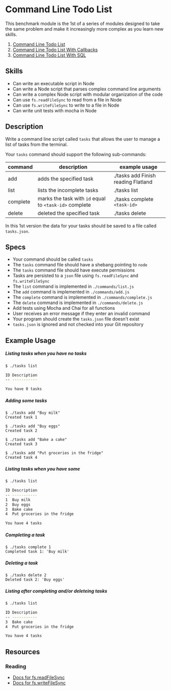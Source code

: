# Command Line Todo List

This benchmark module is the 1st of a series of modules designed to take the
same problem and make it increasingly more complex as you learn new skills.

1. [Command Line Todo List](../../modules/Command-Line-Todo-List)
1. [Command Line Todo List With Callbacks](../../modules/Command-Line-Todo-List-With-Callbacks)
1. [Command Line Todo List With SQL](../../modules/Command-Line-Todo-List-with-SQL)

## Skills

- Can write an executable script in Node
- Can write a Node script that parses complex command line arguments
- Can write a complex Node script with modular organization of the code
- Can use `fs.readFileSync` to read from a file in Node
- Can use `fs.writeFileSync` to write to a file in Node
- Can write unit tests with mocha in Node

## Description

Write a command line script called `tasks` that allows the user to manage a list
of tasks from the terminal.

Your `tasks` command should support the following sub-commands:

| command  | description                                            | example usage                       |
|----------|--------------------------------------------------------|-------------------------------------|
| add      | adds the specified task                                | ./tasks add Finish reading Flatland |
| list     | lists the incomplete tasks                             | ./tasks list                        |
| complete | marks the task with `id` equal to `<task-id>` complete | ./tasks complete `<task-id>`        |
| delete   | deleted the specified task                             | ./tasks delete                      |


In this 1st version the data for your tasks should be saved to a file called
`tasks.json`.


## Specs

- Your command should be called `tasks`
- The `tasks` command file should have a shebang pointing to `node`
- The `tasks` command file should have execute permissions
- Tasks are persisted to a `json` file using `fs.readFileSync` and `fs.writeFileSync`
- The `list` command is implemented in `./commands/list.js`
- The `add` command is implemented in `./commands/add.js`
- The `complete` command is implemented in `./commands/complete.js`
- The `delete` command is implemented in `./commands/delete.js`
- Add tests using Mocha and Chai for all functions
- User receives an error message if they enter an invalid command
- Your program should create the `tasks.json` file doesn't exist
- `tasks.json` is ignored and not checked into your Git repository

## Example Usage



##### Listing tasks when you have no tasks

```bash
$ ./tasks list

ID Description
-- -----------

You have 0 tasks
```

##### Adding some tasks

```
$ ./tasks add "Buy milk"
Created task 1
```

```
$ ./tasks add "Buy eggs"
Created task 2
```

```
$ ./tasks add "Bake a cake"
Created task 3
```

```
$ ./tasks add "Put groceries in the fridge"
Created task 4
```

##### Listing tasks when you have some

```bash
$ ./tasks list

ID Description
-- -----------
1  Buy milk
2  Buy eggs
3  Bake cake
4  Put groceries in the fridge

You have 4 tasks
```

##### Completing a task

```
$ ./tasks complete 1
Completed task 1: 'Buy milk'
```

##### Deleting a task

```
$ ./tasks delete 2
Deleted task 2: 'Buy eggs'
```

##### Listing after completing and/or deleteing tasks

```bash
$ ./tasks list

ID Description
-- -----------
3  Bake cake
4  Put groceries in the fridge

You have 4 tasks
```


## Resources

### Reading

- [Docs for fs.readFileSync](https://nodejs.org/api/fs.html#fs_fs_readfilesync_path_options)
- [Docs for fs.writeFileSync](https://nodejs.org/api/fs.html#fs_fs_writefilesync_file_data_options)

